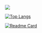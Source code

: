 <picture>
<source 
  srcset="https://github-readme-stats.vercel.app/api?username=carlobortolan&count_private=true&show_icons=true&theme=algolia&hide=contribs"
  media="(prefers-color-scheme: dark)"
/>
<source
  srcset="https://github-readme-stats.vercel.app/api?username=carlobortolan&count_private=true&show_icons=true&hide=contribs"
  media="(prefers-color-scheme: light), (prefers-color-scheme: no-preference)"
/>
<img src="https://github-readme-stats.vercel.app/api?username=carlobortolan&count_private=true&show_icons=true&hide=contribs" />
</picture>

[![Top Langs](https://github-readme-stats.vercel.app/api/top-langs/?username=carlobortolan&langs_count=16)](https://github.com/carlobortolan/readme)


[![Readme Card](https://github-readme-stats.vercel.app/api/pin/?username=carlobortolan&repo=haruchat)](https://github.com/carlobortolan/haruchat)
